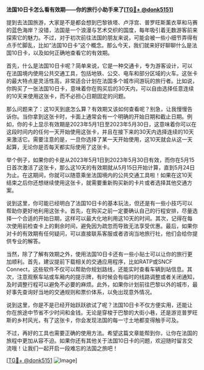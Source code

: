 **法国10日卡怎么看有效期——你的旅行小助手来了[[TG💪+ @donk5151](https://t.me/s/donk5151)]**

提到去法国旅游，大家是不是都会想到巴黎铁塔、卢浮宫、普罗旺斯薰衣草和马赛的蓝色海岸？没错，法国是一个浪漫与艺术交织的国度，每年吸引着无数游客前来探索它的魅力。不过，对于初次前往法国的朋友来说，可能会被一些小细节弄得有点手忙脚乱，比如“法国10日卡”这个概念。那么今天，我们就来好好聊聊什么是法国10日卡，以及如何正确地查看它的有效期。

首先，什么是法国10日卡呢？简单来说，它是一种交通卡，专为游客设计，可以在法国境内使用公共交通工具，包括地铁、公交、电车和部分区域的火车。这张卡的最大特点是灵活性高，非常适合计划在法国多个城市间游玩的旅行者。比如说，你购买了一张法国10日卡，意味着你在购买后的30天内，可以自由选择任意连续的10天来使用这张卡，而不必担心日期固定的问题。

那么问题来了：这10天到底怎么算？有效期又该如何查看呢？别急，让我慢慢告诉你。当你拿到这张卡时，卡面上通常会有一个明确的开始日期和截止日期。例如，你的卡上显示有效期是2023年5月1日至2023年5月30日，这意味着你可以在这段时间内的任何一天开始使用这张卡，并且在接下来的30天内选择连续的10天来激活它。需要注意的是，一旦你选择了某一天开始使用，这10天就会从这一天起算，无论你是否每天都实际使用了这张卡。

举个例子，如果你的卡是从2023年5月1日到2023年5月30日有效，而你在5月15日首次激活了这张卡，那么这10天的有效期就从5月15日开始计算，直到5月24日为止。在这期间，你就可以随意乘坐法国境内的公共交通工具啦！如果在这10天结束之后你还想继续使用这张卡，就需要重新购买新的卡片或者选择其他交通方案。

说到这里，你可能已经明白了法国10日卡的基本玩法，但还是有一些小技巧可以帮助你更好地利用这张卡。首先，在购买之前一定要确认自己的行程安排，尽量选择一个合适的开始日期，这样可以最大化地利用这10天的时间。其次，记得在每次使用前检查卡上的剩余时间，避免因为疏忽而导致无法享受优惠。最后，如果你对卡的有效期有任何疑问，可以直接联系客服或者咨询当地旅行社，他们会给你提供专业的解答。

当然，除了了解有效期之外，使用法国10日卡还有一些小贴士可以让你的旅行更加顺利。首先，建议提前下载相关的交通应用程序，比如RATP或SNCF Connect，这些软件不仅可以帮助你规划路线，还能实时查看车辆到站信息。其次，注意观察车站或车厢内的提示牌，有时候会有临时的线路调整或者关闭通知，及时调整行程可以避免不必要的麻烦。此外，如果你计划前往巴黎以外的城市，最好事先查询好当地的交通规则和票价体系，以免出现意外情况。

说到这里，你是不是已经开始跃跃欲试了呢？法国10日卡不仅方便实用，还能让你在旅途中节省不少时间和金钱。无论是穿梭于巴黎的大街小巷，还是游览普罗旺斯的乡村风光，有了这张卡，你会发现法国的每一寸土地都变得触手可及。

不过，再好的工具也需要正确的使用方法。希望这篇文章能帮到你，让你在法国的旅程中更加从容不迫。如果你还有其他关于法国10日卡的问题，欢迎随时留言交流哦！让我们一起开启一段难忘的法国之旅吧！

[[TG💪+ @donk5151](https://t.me/s/donk5151) ![Image](https://i.postimg.cc/rwNCRYN7/Snipaste-2025-04-30-17-27-05.png)]